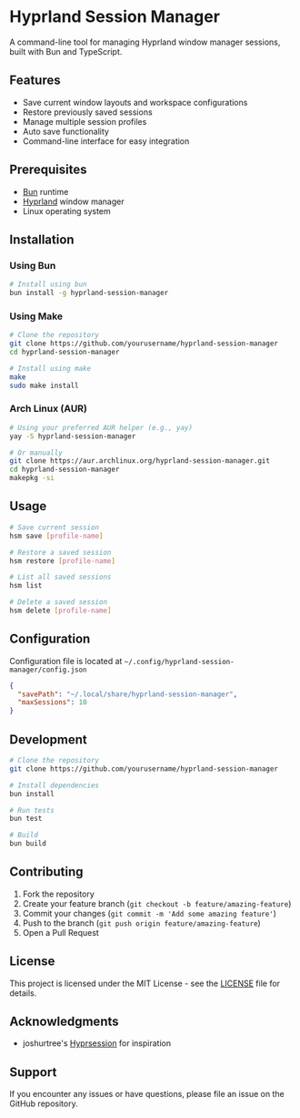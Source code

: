 # Hyprland Session Manager

A command-line tool for managing Hyprland window manager sessions, built with Bun and TypeScript.

## Features

- Save current window layouts and workspace configurations
- Restore previously saved sessions
- Manage multiple session profiles
- Auto save functionality
- Command-line interface for easy integration

## Prerequisites

- [Bun](https://bun.sh/) runtime
- [Hyprland](https://hyprland.org/) window manager
- Linux operating system

## Installation

### Using Bun
```bash
# Install using bun
bun install -g hyprland-session-manager
```

### Using Make
```bash
# Clone the repository
git clone https://github.com/yourusername/hyprland-session-manager
cd hyprland-session-manager

# Install using make
make
sudo make install
```

### Arch Linux (AUR)
```bash
# Using your preferred AUR helper (e.g., yay)
yay -S hyprland-session-manager

# Or manually
git clone https://aur.archlinux.org/hyprland-session-manager.git
cd hyprland-session-manager
makepkg -si
```

## Usage

```bash
# Save current session
hsm save [profile-name]

# Restore a saved session
hsm restore [profile-name]

# List all saved sessions
hsm list

# Delete a saved session
hsm delete [profile-name]
```

## Configuration

Configuration file is located at `~/.config/hyprland-session-manager/config.json`

```json
{
  "savePath": "~/.local/share/hyprland-session-manager",
  "maxSessions": 10
}
```

## Development

```bash
# Clone the repository
git clone https://github.com/yourusername/hyprland-session-manager

# Install dependencies
bun install

# Run tests
bun test

# Build
bun build
```

## Contributing

1. Fork the repository
2. Create your feature branch (`git checkout -b feature/amazing-feature`)
3. Commit your changes (`git commit -m 'Add some amazing feature'`)
4. Push to the branch (`git push origin feature/amazing-feature`)
5. Open a Pull Request

## License

This project is licensed under the MIT License - see the [LICENSE](LICENSE) file for details.

## Acknowledgments

- joshurtree's [Hyprsession](https://github.com/joshurtree/hyprsession) for inspiration

## Support

If you encounter any issues or have questions, please file an issue on the GitHub repository.